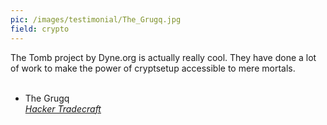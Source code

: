 ```yaml
---
pic: /images/testimonial/The_Grugq.jpg
field: crypto
---
```

The Tomb project by Dyne.org is actually really cool. They have done a lot of work to make the power of cryptsetup accessible to mere mortals.
<br/>
<br/>
- The Grugq<br/>
_[Hacker Tradecraft](https://twitter/@thegrugq)_

